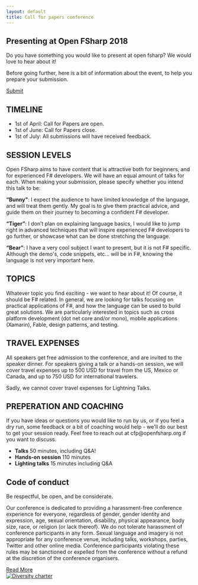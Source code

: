 ```yaml
---
layout: default
title: Call for papers conference
---
```


<!--  start header   -->
<section id="cfp-header" class="call-for-paper">
    <div class="overlay"></div>
    <div class="container">
        <div class="row">
            <div class="col-md-9">
                <div class="row">
                    <div class="call-for-paper-item">
                        <h2>Presenting at Open FSharp 2018</h2>
                        <p>Do you have something you would like to present at open fsharp? We would love to hear about it!</p> 
                        <p>Before going further, here is a bit of information about the event, to help you prepare your submission.</p>
                    </div>
                </div><!-- /.row -->
            </div><!-- /.col-md-10 -->
            <div class="col-md-3">
                <a target="_blank" href="" class="custom-btn hvr-bounce-to-bottom">Submit</a>
            </div><!-- /.col-md-2 -->
        </div><!-- /.row -->
    </div><!-- /.container -->
</section>
<!--  end header   -->

<!--  start cfp   -->
<section class="national-conference">
	<div class="container">
		<div class="row">
			<div class="col-md-8">
				<div class="conference-main">
					<div class="section-head">
						<h2 class="header-title">TIMELINE</h2>
					</div>
					<div>
                        <ul>
                            <li>1st of April: Call for Papers are open.</li>
                            <li>1st of June: Call for Papers close.</li>
                            <li>1st of July: All submissions will have received feedback.</li>
                        </ul>
                    </div>
				</div><!-- /.conference-main -->
                <div class="conference-main">
					<div class="section-head">
						<h2 class="header-title">SESSION LEVELS</h2>
					</div>
					<div>
                        <p>Open FSharp aims to have content that is attractive both for beginners, and for experienced F# developers. We will have an equal amount of talks for each. When making your submission, please specify whether you intend this talk to be:</p>
                        <p><strong>“Bunny"</strong>: I expect the audience to have limited knowledge of the language, and will treat them gently. My goal is to give them practical advice, and guide them on their journey to becoming a confident F# developer.</p>
                        <p><strong>“Tiger”</strong>: I don’t plan on explaining language basics, I would like to jump right in advanced techniques that will inspire experienced F# developers to go further, or showcase what can be done stretching the language.</p>
                        <p><strong>“Bear”</strong>: I have a very cool subject I want to present, but it is not F# specific. Although the demo's, code snippets, etc... will be in F#, knowing the language is not very important here.</p>
                    </div>
				</div><!-- /.conference-main -->
                <div class="conference-main">
					<div class="section-head">
						<h2 class="header-title">TOPICS</h2>
					</div>
					<div>
                        <p>Whatever topic you find exciting - we want to hear about it! Of course, it should be F# related. In general, we are looking for talks focusing on practical applications of F#, and how the language can be used to build great solutions. We are particularly interested in topics such as cross platform development (dot net core and/or mono), mobile applications (Xamarin), Fable, design patterns, and testing.</p>
                    </div>
				</div><!-- /.conference-main -->
                <div class="conference-main">
					<div class="section-head">
						<h2 class="header-title">TRAVEL EXPENSES</h2>
					</div>
					<div>
                        <p>All speakers get free admission to the conference, and are invited to the speaker dinner. For speakers giving a talk or a hands-on session, we will cover travel expenses up to 500 USD for travel from the US, Mexico or Canada, and up to 750 USD for international travelers.</p> 
                        <p>Sadly, we cannot cover travel expenses for Lightning Talks.</p>
                    </div>
				</div><!-- /.conference-main -->
                <div class="conference-main">
					<div class="section-head">
						<h2 class="header-title">PREPERATION AND COACHING</h2>
					</div>
					<div>
                        <p>If you have ideas or questions you would like to run by us, or if you feel a dry run, some feedback or a bit of coaching would help - we'll do our best to get your session ready. Feel free to reach out at cfp@openfsharp.org if you want to discuss.</p>
                    </div>
				</div><!-- /.conference-main -->
			</div><!-- /.col-md-8 -->
			<div class="col-md-4">
				<div class="conference-info-outer">
					<div class="conference-info">
						<ul>
							<li>
								<span class="c-info-icon"><i class="fas fa-comment-alt"></i></span>
								<span class="c-info-content">
									<strong>Talks</strong>
									<span class="i-text">50 minutes, including Q&A!</span>
								</span>
							</li>
							<li>
								<span class="c-info-icon"><i class="fas fa-hand-spock"></i></span>
								<span class="c-info-content">
									<strong>Hands-on session</strong>
									<span class="i-text">110 minutes</span>
								</span>
							</li>
							<li>
								<span class="c-info-icon"><i class="fas fa-bolt"></i></span>
								<span class="c-info-content">
									<strong>Lighting talks</strong>
									<span class="i-text">15 minutes including Q&A</span>
								</span>
							</li>
						</ul>
					</div><!-- /.conference-info -->
				</div><!-- /.conference-info-outer -->
			</div><!-- /.col-md-4 -->
		</div><!-- /.row -->
	</div><!-- /.container -->
</section>
<!--  end cfp   -->

<!--  start code of conduct   -->
<section id="coc" class="national-conference">
	<div class="container">
		<div class="row">
			<div class="col-md-8">
				<div class="conference-main">
					<div class="section-head">
						<h2 class="header-title">Code of conduct</h2>
						<p class="header-desc">Be respectful, be open, and be considerate.</p>
					</div>
					<p>Our conference is dedicated to providing a harassment-free conference experience for everyone, regardless of gender, gender identity 
						and expression, age, sexual orientation, disability, physical appearance, body size, race, or religion (or lack thereof). We do not 
						tolerate harassment of conference participants in any form. Sexual language and imagery is not appropriate for any conference venue, 
						including talks, workshops, parties, Twitter and other online media. Conference participants violating these rules may be sanctioned 
						or expelled from the conference without a refund at the discretion of the conference organisers.</p>
					<div class="button-group">
						<a href="http://confcodeofconduct.com/" class="custom-btn hvr-bounce-to-bottom" target="_blank">Read More</a>
					</div>
				</div><!-- /.conference-main -->
			</div><!-- /.col-md-8 -->
			<div class="col-md-4">
				<div class="conference-info-outer">
					<div class="conference-info">
						<a href="http://diversitycharter.org/" target="_blank">
							<img src="{{ site.baseurl }}public/assets/sharelogo_medium.png" alt="Diversity charter">
						</a>
					</div><!-- /.conference-info -->
				</div><!-- /.conference-info-outer -->
			</div><!-- /.col-md-4 -->
		</div><!-- /.row -->
	</div><!-- /.container -->
</section>
<!--  end code of conduct   -->